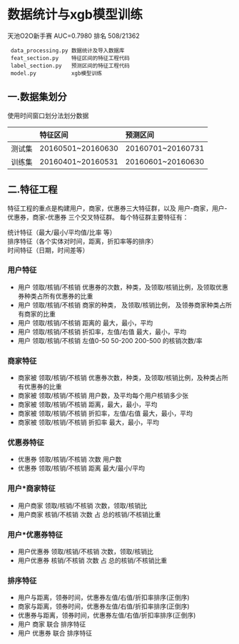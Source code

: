 # 数据统计与xgb模型训练
天池O2O新手赛   AUC=0.7980 排名 508/21362

     data_processing.py 数据统计及导入数据库
     feat_section.py    特征区间的特征工程代码
     label_section.py   预测区间的特征工程代码
     model.py           xgb模型训练

## 一.数据集划分
使用时间窗口划分法划分数据

| |特征区间|预测区间|
   |:---|:---|:---|
|测试集|20160501~20160630|20160701~20160731|
|训练集|20160401~20160531|20160601~20160630|


## 二.特征工程
特征工程的重点是构建用户，商家，优惠券三大特征群，以及 用户-商家，用户-优惠券，商家-优惠券 三个交叉特征群。
每个特征群主要特征有：

统计特征（最大/最小/平均值/比率 等）  
排序特征（各个实体对时间，距离，折扣率等的排序）  
时间特征（日期，时间差等）

### 用户特征 
- 用户 领取/核销/不核销 优惠券的次数，种类，及领取/核销比例，及领取优惠券种类占所有优惠券的比重
- 用户 领取/核销/不核销 商家的种类， 及领取/核销比例， 及领券商家种类占所有商家的比重
- 用户 领取/核销/不核销 距离的 最大，最小，平均
- 用户 领取/核销/不核销 折扣率，左值/右值 最大，最小，平均
- 用户 领取/核销/不核销 左值0-50 50-200 200-500 的核销次数/率

### 商家特征
- 商家被 领取/核销/不核销 优惠券次数，种类，及领取/核销比例，及种类占所有优惠券的比重
- 商家被 领取/核销/不核销 用户数，及平均每个用户核销多少张
- 商家被 领取/核销/不核销 距离，最大，最小，平均
- 商家被 领取/核销/不核销 折扣率，左值/右值 最大，最小，平均
- 商家被 领取/核销/不核销 折扣率 最大，最小，平均

### 优惠券特征
- 优惠券 领取/核销/不核销 次数 用户数
- 优惠券 领取/核销/不核销 距离  最大/最小/平均

### 用户*商家特征
- 用户商家 领取/核销/不核销 次数，领取/核销比
- 用户商家 核销/不核销 次数 占 总的核销/不核销比重

### 用户*优惠券特征
- 用户优惠券 领取/核销/不核销 次数，领取/核销比
- 用户优惠券 核销/不核销 次数 占 总的核销/不核销比重

### 排序特征
- 用户与距离，领券时间，优惠券左值/右值/折扣率排序(正倒序)
- 商家与距离，领券时间，优惠券左值/右值/折扣率排序(正倒序)
- 优惠券与距离，领券时间，优惠券左值/右值/折扣率排序(正倒序)
- 用户 商家 联合 排序特征
- 用户 优惠券 联合 排序特征